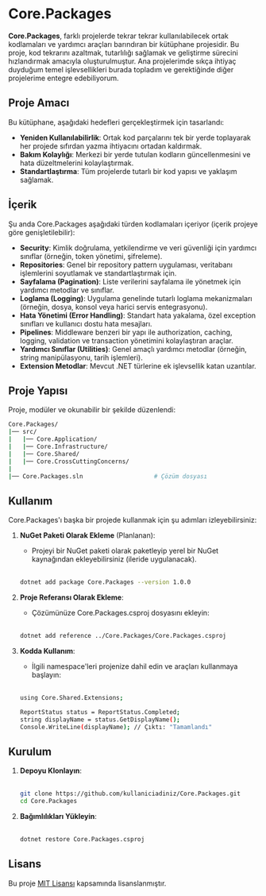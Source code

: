 # Core.Packages

**Core.Packages**, farklı projelerde tekrar tekrar kullanılabilecek ortak kodlamaları ve yardımcı araçları barındıran bir kütüphane projesidir. Bu proje, kod tekrarını azaltmak, tutarlılığı sağlamak ve geliştirme sürecini hızlandırmak amacıyla oluşturulmuştur. Ana projelerimde sıkça ihtiyaç duyduğum temel işlevsellikleri burada topladım ve gerektiğinde diğer projelerime entegre edebiliyorum.

## Proje Amacı

Bu kütüphane, aşağıdaki hedefleri gerçekleştirmek için tasarlandı:
- **Yeniden Kullanılabilirlik**: Ortak kod parçalarını tek bir yerde toplayarak her projede sıfırdan yazma ihtiyacını ortadan kaldırmak.
- **Bakım Kolaylığı**: Merkezi bir yerde tutulan kodların güncellenmesini ve hata düzeltmelerini kolaylaştırmak.
- **Standartlaştırma**: Tüm projelerde tutarlı bir kod yapısı ve yaklaşım sağlamak.

## İçerik

Şu anda Core.Packages aşağıdaki türden kodlamaları içeriyor (içerik projeye göre genişletilebilir):
- **Security**: Kimlik doğrulama, yetkilendirme ve veri güvenliği için yardımcı sınıflar (örneğin, token yönetimi, şifreleme).
- **Repositories**: Genel bir repository pattern uygulaması, veritabanı işlemlerini soyutlamak ve standartlaştırmak için.
- **Sayfalama (Pagination)**: Liste verilerini sayfalama ile yönetmek için yardımcı metodlar ve sınıflar.
- **Loglama (Logging)**: Uygulama genelinde tutarlı loglama mekanizmaları (örneğin, dosya, konsol veya harici servis entegrasyonu).
- **Hata Yönetimi (Error Handling)**: Standart hata yakalama, özel exception sınıfları ve kullanıcı dostu hata mesajları.
- **Pipelines**: Middleware benzeri bir yapı ile authorization, caching, logging, validation ve transaction yönetimini kolaylaştıran araçlar.
- **Yardımcı Sınıflar (Utilities)**: Genel amaçlı yardımcı metodlar (örneğin, string manipülasyonu, tarih işlemleri).
- **Extension Metodlar**: Mevcut .NET türlerine ek işlevsellik katan uzantılar.

## Proje Yapısı

Proje, modüler ve okunabilir bir şekilde düzenlendi:

```bash
Core.Packages/
|── src/
|   |── Core.Application/       
|   |── Core.Infrastructure/    
|   |── Core.Shared/
|   |── Core.CrossCuttingConcerns/
|
|── Core.Packages.sln                    # Çözüm dosyası
```

## Kullanım

Core.Packages'ı başka bir projede kullanmak için şu adımları izleyebilirsiniz:

1. **NuGet Paketi Olarak Ekleme** (Planlanan):
   - Projeyi bir NuGet paketi olarak paketleyip yerel bir NuGet kaynağından ekleyebilirsiniz (ileride uygulanacak).
   <br><br>
   ```bash
   dotnet add package Core.Packages --version 1.0.0
   ```
   
2. **Proje Referansı Olarak Ekleme**:
   - Çözümünüze Core.Packages.csproj dosyasını ekleyin:
   <br><br>
   ```bash
   dotnet add reference ../Core.Packages/Core.Packages.csproj
   ```

3. **Kodda Kullanım**:
   - İlgili namespace'leri projenize dahil edin ve araçları kullanmaya başlayın:
   <br><br>
   ```bash
   using Core.Shared.Extensions;

   ReportStatus status = ReportStatus.Completed;
   string displayName = status.GetDisplayName(); 
   Console.WriteLine(displayName); // Çıktı: "Tamamlandı"
   ```
   
## Kurulum

1. **Depoyu Klonlayın**:
   <br><br>
   ```bash
   git clone https://github.com/kullaniciadiniz/Core.Packages.git
   cd Core.Packages

3. **Bağımlılıkları Yükleyin**:
   <br><br>
   ```bash
   dotnet restore Core.Packages.csproj

## Lisans

Bu proje [MIT Lisansı](https://opensource.org/licenses/MIT) kapsamında lisanslanmıştır.
